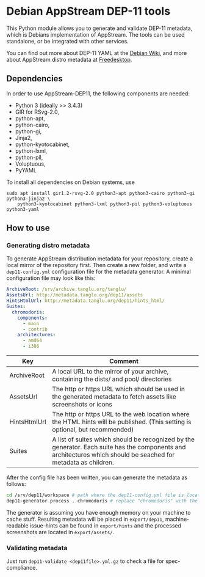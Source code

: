 # Debian AppStream DEP-11 tools

This Python module allows you to generate and validate DEP-11 metadata,
which is Debians implementation of AppStream.
The tools can be used standalone, or be integrated with other services.

You can find out more about DEP-11 YAML at the [Debian Wiki](https://wiki.debian.org/DEP-11), and more about
AppStream distro metadata at [Freedesktop](http://www.freedesktop.org/software/appstream/docs/chap-DistroData.html#sect-AppStream-ASXML).

## Dependencies
In order to use AppStream-DEP11, the following components are needed:
 * Python 3 (ideally >> 3.4.3)
 * GIR for RSvg-2.0,
 * python-apt,
 * python-cairo,
 * python-gi,
 * Jinja2,
 * python-kyotocabinet,
 * python-lxml,
 * python-pil,
 * Voluptuous,
 * PyYAML

To install all dependencies on Debian systems, use
```ShellSession
sudo apt install gir1.2-rsvg-2.0 python3-apt python3-cairo python3-gi python3-jinja2 \
    python3-kyotocabinet python3-lxml python3-pil python3-voluptuous python3-yaml
```

## How to use

### Generating distro metadata
To generate AppStream distribution metadata for your repository, create a local
mirror of the repository first.
Then create a new folder, and write a `dep11-config.yml` configuration file for the
metadata generator. A minimal configuration file may look like this:
```YAML
ArchiveRoot: /srv/archive.tanglu.org/tanglu/
AssetsUrl: http://metadata.tanglu.org/dep11/assets
HintsHtmlUrl: http://metadata.tanglu.org/dep11/hints_html/
Suites:
  chromodoris:
    components:
      - main
      - contrib
    architectures:
      - amd64
      - i386
```

Key | Comment
------------ | -------------
ArchiveRoot | A local URL to the mirror of your archive, containing the dists/ and pool/ directories
AssetsUrl | The http or https URL which should be used in the generated metadata to fetch assets like screenshots or icons
HintsHtmlUrl | The http or https URL to the web location where the HTML hints will be published. (This setting is optional, but recommended)
Suites | A list of suites which should be recognized by the generator. Each suite has the components and architectures which should be seached for metadata as children.

After the config file has been written, you can generate the metadata as follows:
```Bash
cd /srv/dep11/workspace # path where the dep11-config.yml file is located
dep11-generator process . chromodoris # replace "chromodoris" with the name of the suite you want to analyze
```
The generator is assuming you have enough memory on your machine to cache stuff.
Resulting metadata will be placed in `export/dep11`, machine-readable issue-hints can be found in `export/hints` and the processed
screenshots are located in `export/assets/`.

### Validating metadata
Just run `dep11-validate <dep11file>.yml.gz` to check a file for spec-compliance.
